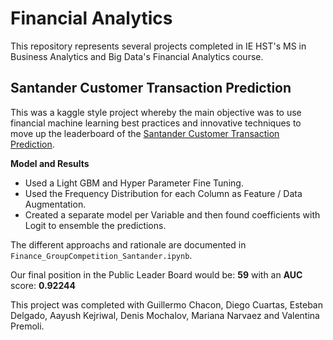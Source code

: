 # Financial Analytics

This repository represents several projects completed in IE HST's MS in Business Analytics and Big Data's Financial Analytics course.

## Santander Customer Transaction Prediction

This was a kaggle style project whereby the main objective was to use financial machine learning best practices and innovative techniques to move up the leaderboard of the [Santander Customer Transaction Prediction](https://www.kaggle.com/c/santander-customer-transaction-prediction). 

**Model and Results**

- Used a Light GBM and Hyper Parameter Fine Tuning.
- Used the Frequency Distribution for each Column as Feature / Data Augmentation.
- Created a separate model per Variable and then found coefficients with Logit to ensemble the predictions.

The different approachs and rationale are documented in `Finance_GroupCompetition_Santander.ipynb`.

Our final position in the Public Leader Board would be: **59** with an **AUC** score: **0.92244**

This project was completed with Guillermo Chacon, Diego Cuartas, Esteban Delgado, Aayush Kejriwal, Denis Mochalov, Mariana Narvaez and Valentina Premoli.
